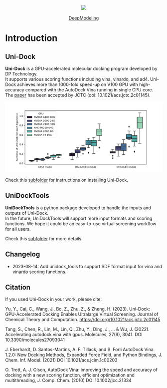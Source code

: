 <p align="center">
    <a href="https://github.com/deepmodeling">
        <img src="​https://avatars.githubusercontent.com/u/32671488?s=200&v=4" width=30>
    </a>
</p>
<p align="center">
    <a href="https://github.com/deepmodeling">
        DeepModeling
    </a>
</p>

# Introduction

## Uni-Dock

**Uni-Dock** is a GPU-accelerated molecular docking program developed by DP Technology.   
It supports various scoring functions including vina, vinardo, and ad4. Uni-Dock achieves more than 1000-fold speed-up on V100 GPU with high-accuracy compared with the AutoDock Vina running in single CPU core.  
The [paper](https://pubs.acs.org/doi/10.1021/acs.jctc.2c01145) has been accepted by JCTC (doi: 10.1021/acs.jctc.2c01145).

![Runtime performance of Uni-Dock on different GPUs in three modes](./unidock/assets/gpu_speeds.png)  

Check this [subfolder](./unidock/) for instructions on installing Uni-Dock.

## UniDockTools

**UniDockTools** is a python package developed to handle the inputs and outputs of Uni-Dock.   
In the future, UniDockTools will support more input formats and scoring functions. We hope it could be an easy-to-use virtual screening workflow for all users.  

Check this [subfolder](./unidock_tools/) for more details.

## Changelog

- 2023-08-14: Add unidock_tools to support SDF format input for vina and vinardo scoring functions.

## Citation

If you used Uni-Dock in your work, please cite:

Yu, Y., Cai, C., Wang, J., Bo, Z., Zhu, Z., & Zheng, H. (2023).
Uni-Dock: GPU-Accelerated Docking Enables Ultralarge Virtual Screening.
Journal of Chemical Theory and Computation.
https://doi.org/10.1021/acs.jctc.2c01145

Tang, S., Chen, R., Lin, M., Lin, Q., Zhu, Y., Ding, J., ... & Wu, J. (2022).
Accelerating autodock vina with gpus. Molecules, 27(9), 3041.
DOI 10.3390/molecules27093041

J. Eberhardt, D. Santos-Martins, A. F. Tillack, and S. Forli
AutoDock Vina 1.2.0: New Docking Methods, Expanded Force
Field, and Python Bindings, J. Chem. Inf. Model. (2021)
DOI 10.1021/acs.jcim.1c00203

O. Trott, A. J. Olson,
AutoDock Vina: improving the speed and accuracy of docking
with a new scoring function, efficient optimization and
multithreading, J. Comp. Chem. (2010)
DOI 10.1002/jcc.21334
